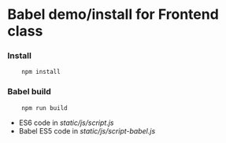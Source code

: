 # Babel demo/install for Frontend class

### Install

```
    npm install
```
### Babel build
```
    npm run build
```

* ES6 code in *static/js/script.js*
* Babel ES5 code in *static/js/script-babel.js*
